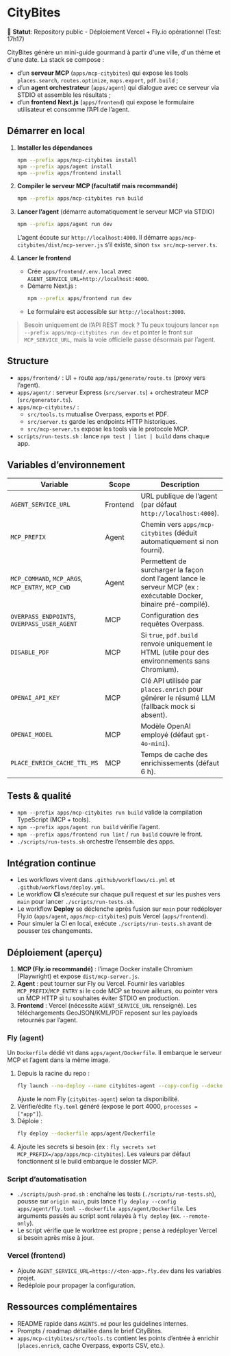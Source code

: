 # CityBites

🚀 **Statut**: Repository public - Déploiement Vercel + Fly.io opérationnel (Test: 17h17)

CityBites génère un mini-guide gourmand à partir d'une ville, d'un thème et d'une date. La stack se compose :

- d’un **serveur MCP** (`apps/mcp-citybites`) qui expose les tools `places.search`, `routes.optimize`, `maps.export`, `pdf.build` ;
- d’un **agent orchestrateur** (`apps/agent`) qui dialogue avec ce serveur via STDIO et assemble les résultats ;
- d’un **frontend Next.js** (`apps/frontend`) qui expose le formulaire utilisateur et consomme l’API de l’agent.

## Démarrer en local

1. **Installer les dépendances**
   ```bash
   npm --prefix apps/mcp-citybites install
   npm --prefix apps/agent install
   npm --prefix apps/frontend install
   ```

2. **Compiler le serveur MCP (facultatif mais recommandé)**
   ```bash
   npm --prefix apps/mcp-citybites run build
   ```

3. **Lancer l’agent** (démarre automatiquement le serveur MCP via STDIO)
   ```bash
   npm --prefix apps/agent run dev
   ```
   L’agent écoute sur `http://localhost:4000`. Il démarre `apps/mcp-citybites/dist/mcp-server.js` s’il existe, sinon `tsx src/mcp-server.ts`.

4. **Lancer le frontend**
   - Crée `apps/frontend/.env.local` avec `AGENT_SERVICE_URL=http://localhost:4000`.
   - Démarre Next.js :
     ```bash
     npm --prefix apps/frontend run dev
     ```
   - Le formulaire est accessible sur `http://localhost:3000`.

> Besoin uniquement de l’API REST mock ? Tu peux toujours lancer `npm --prefix apps/mcp-citybites run dev` et pointer le front sur `MCP_SERVICE_URL`, mais la voie officielle passe désormais par l’agent.

## Structure

- `apps/frontend/` : UI + route `app/api/generate/route.ts` (proxy vers l’agent).
- `apps/agent/` : serveur Express (`src/server.ts`) + orchestrateur MCP (`src/generator.ts`).
- `apps/mcp-citybites/` :
  - `src/tools.ts` mutualise Overpass, exports et PDF.
  - `src/server.ts` garde les endpoints HTTP historiques.
  - `src/mcp-server.ts` expose les tools via le protocole MCP.
- `scripts/run-tests.sh` : lance `npm test | lint | build` dans chaque app.

## Variables d’environnement

| Variable | Scope | Description |
| --- | --- | --- |
| `AGENT_SERVICE_URL` | Frontend | URL publique de l’agent (par défaut `http://localhost:4000`). |
| `MCP_PREFIX` | Agent | Chemin vers `apps/mcp-citybites` (déduit automatiquement si non fourni). |
| `MCP_COMMAND`, `MCP_ARGS`, `MCP_ENTRY`, `MCP_CWD` | Agent | Permettent de surcharger la façon dont l’agent lance le serveur MCP (ex : exécutable Docker, binaire pré-compilé). |
| `OVERPASS_ENDPOINTS`, `OVERPASS_USER_AGENT` | MCP | Configuration des requêtes Overpass. |
| `DISABLE_PDF` | MCP | Si `true`, `pdf.build` renvoie uniquement le HTML (utile pour des environnements sans Chromium). |
| `OPENAI_API_KEY` | MCP | Clé API utilisée par `places.enrich` pour générer le résumé LLM (fallback mock si absent). |
| `OPENAI_MODEL` | MCP | Modèle OpenAI employé (défaut `gpt-4o-mini`). |
| `PLACE_ENRICH_CACHE_TTL_MS` | MCP | Temps de cache des enrichissements (défaut 6 h). |

## Tests & qualité

- `npm --prefix apps/mcp-citybites run build` valide la compilation TypeScript (MCP + tools).
- `npm --prefix apps/agent run build` vérifie l’agent.
- `npm --prefix apps/frontend run lint` / `run build` couvre le front.
- `./scripts/run-tests.sh` orchestre l’ensemble des apps.

## Intégration continue

- Les workflows vivent dans `.github/workflows/ci.yml` et `.github/workflows/deploy.yml`.
- Le workflow **CI** s’exécute sur chaque pull request et sur les pushes vers `main` pour lancer `./scripts/run-tests.sh`.
- Le workflow **Deploy** se déclenche après fusion sur `main` pour redéployer Fly.io (`apps/agent`, `apps/mcp-citybites`) puis Vercel (`apps/frontend`).
- Pour simuler la CI en local, exécute `./scripts/run-tests.sh` avant de pousser tes changements.

## Déploiement (aperçu)

1. **MCP (Fly.io recommandé)** : l’image Docker installe Chromium (Playwright) et expose `dist/mcp-server.js`.
2. **Agent** : peut tourner sur Fly ou Vercel. Fournir les variables `MCP_PREFIX`/`MCP_ENTRY` si le code MCP se trouve ailleurs, ou pointer vers un MCP HTTP si tu souhaites éviter STDIO en production.
3. **Frontend** : Vercel (nécessite `AGENT_SERVICE_URL` renseigné). Les téléchargements GeoJSON/KML/PDF reposent sur les payloads retournés par l’agent.

### Fly (agent)

Un `Dockerfile` dédié vit dans `apps/agent/Dockerfile`. Il embarque le serveur MCP et l’agent dans la même image.

1. Depuis la racine du repo :
   ```bash
   fly launch --no-deploy --name citybites-agent --copy-config --dockerfile apps/agent/Dockerfile
   ```
   Ajuste le nom Fly (`citybites-agent`) selon ta disponibilité.
2. Vérifie/édite `fly.toml` généré (expose le port 4000, `processes = ["app"]`).
3. Déploie :
   ```bash
   fly deploy --dockerfile apps/agent/Dockerfile
   ```
4. Ajoute les secrets si besoin (ex : `fly secrets set MCP_PREFIX=/app/apps/mcp-citybites`). Les valeurs par défaut fonctionnent si le build embarque le dossier MCP.

### Script d’automatisation

- `./scripts/push-prod.sh` : enchaîne les tests (`./scripts/run-tests.sh`), pousse sur `origin main`, puis lance `fly deploy --config apps/agent/fly.toml --dockerfile apps/agent/Dockerfile`. Les arguments passés au script sont relayés à `fly deploy` (ex. `--remote-only`).
- Le script vérifie que le worktree est propre ; pense à redéployer Vercel si besoin après mise à jour.

### Vercel (frontend)

- Ajoute `AGENT_SERVICE_URL=https://<ton-app>.fly.dev` dans les variables projet.
- Redéploie pour propager la configuration.

## Ressources complémentaires

- README rapide dans `AGENTS.md` pour les guidelines internes.
- Prompts / roadmap détaillée dans le brief CityBites.
- `apps/mcp-citybites/src/tools.ts` contient les points d’entrée à enrichir (`places.enrich`, cache Overpass, exports CSV, etc.).
